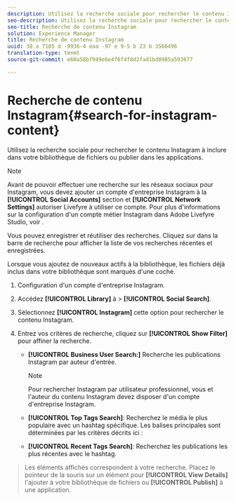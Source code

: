 ```yaml
---
description: Utilisez la recherche sociale pour rechercher le contenu Instagram à inclure dans votre bibliothèque de fichiers ou publier dans les applications.
seo-description: Utilisez la recherche sociale pour rechercher le contenu Instagram à inclure dans votre bibliothèque de fichiers ou publier dans les applications.
seo-title: Recherche de contenu Instagram
solution: Experience Manager
title: Recherche de contenu Instagram
uuid: 38 a 7185 d -9936-4 eaa -97 e 9-5 b 23 b 3566496
translation-type: tm+mt
source-git-commit: e60a58bf949e6e4f6f4f8d2fad1bd8985a593677

---
```



# Recherche de contenu Instagram{#search-for-instagram-content}

Utilisez la recherche sociale pour rechercher le contenu Instagram à inclure dans votre bibliothèque de fichiers ou publier dans les applications.

>[!NOTE]
>
>Avant de pouvoir effectuer une recherche sur les réseaux sociaux pour Instagram, vous devez ajouter un compte d&#39;entreprise Instagram à la **[!UICONTROL Social Accounts]** section et **[!UICONTROL Network Settings]** autoriser Livefyre à utiliser ce compte. Pour plus d&#39;informations sur la configuration d&#39;un compte métier Instagram dans Adobe Livefyre Studio, voir [](../c-users-creating-accounts-with-studio-access/t-configure-social-accout-instagram/c-about-instagram-accounts.md#c_about_instagram_accounts).

Vous pouvez enregistrer et réutiliser des recherches. Cliquez sur dans la barre de recherche pour afficher la liste de vos recherches récentes et enregistrées.

Lorsque vous ajoutez de nouveaux actifs à la bibliothèque, les fichiers déjà inclus dans votre bibliothèque sont marqués d&#39;une coche.

1. Configuration d&#39;un compte d&#39;entreprise Instagram.
1. Accédez **[!UICONTROL Library]** à &gt; **[!UICONTROL Social Search]**.
1. Sélectionnez **[!UICONTROL Instagram]** cette option pour rechercher le contenu Instagram.
1. Entrez vos critères de recherche, cliquez sur **[!UICONTROL Show Filter]** pour affiner la recherche.

   * **[!UICONTROL Business User Search:]** Recherche les publications Instagram par auteur d&#39;entrée.

      >[!NOTE]
      >
      >Pour rechercher Instagram par utilisateur professionnel, vous et l&#39;auteur du contenu Instagram devez disposer d&#39;un compte d&#39;entreprise Instagram.

   * **[!UICONTROL Top Tags Search]**: Recherchez le média le plus populaire avec un hashtag spécifique. Les balises principales sont déterminées par les critères décrits ici : [](https://developers.facebook.com/docs/instagram-api/reference/hashtag/top-media)

   * **[!UICONTROL Recent Tags Search]**: Recherchez les publications les plus récentes avec le hashtag.

>Les éléments affichés correspondent à votre recherche. Placez le pointeur de la souris sur un élément pour **[!UICONTROL View Details]** l&#39;ajouter à votre bibliothèque de fichiers ou **[!UICONTROL Publish]** à une application.

